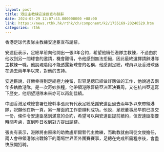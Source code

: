 ```yaml
---
layout: post
title: 港足主教練安達臣宣布請辭
date: 2024-05-29 12:07:43.000000000 +08:00
link: https://news.rthk.hk/rthk/ch/component/k2/1755169-20240529.htm
categories: rthk
---
```


香港足球代表隊主教練安達臣宣布請辭。

安達臣表示，足總早前向他開出一張3年合約，希望他續任港隊主教練，不過由於他收到另一間球會的邀請，機會難得，令他感到無法拒絕，因此最終選擇請辭港隊主教練一職。他說現階段不能透露新球會的名稱，他感謝足總，球員以及香港球迷在過去兩年半以來，對他的支持。

安達臣說，好榮幸得到足總極力挽留，形容足總已經做好應做的工作，他說過去兩年多執教港隊，是一次奇妙旅程，他帶領港隊晉級亞洲盃決賽周，又在杭州亞運寫下歷史，他期望港隊未來亦可以再創佳績。

中國香港足球總會署任總幹事張炎有代表足總感謝安達臣過去兩年多以來帶領港隊，祝願他在新一頁，另一層面的工作更順利成功。他說，足總董事局早前已提交一份，條件令安達臣感到滿意的合約，希望可以與安達臣提前續約，但安達臣指要時間考慮，直到昨日收到對方提出請辭。

張炎有表示，港隊將由原來的助教盧斯爾暫代主教練，而助教就由司徒文俊擔任，兩人會帶領港隊出戰餘下的兩場世界盃外圍賽賽事，足總在完成所需程序後，會盡快展開招聘。

